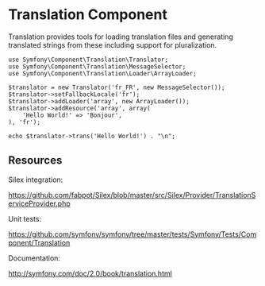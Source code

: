 Translation Component
=====================

Translation provides tools for loading translation files and generating
translated strings from these including support for pluralization.

    use Symfony\Component\Translation\Translator;
    use Symfony\Component\Translation\MessageSelector;
    use Symfony\Component\Translation\Loader\ArrayLoader;

    $translator = new Translator('fr_FR', new MessageSelector());
    $translator->setFallbackLocale('fr');
    $translator->addLoader('array', new ArrayLoader());
    $translator->addResource('array', array(
        'Hello World!' => 'Bonjour',
    ), 'fr');

    echo $translator->trans('Hello World!') . "\n";

Resources
---------

Silex integration:

https://github.com/fabpot/Silex/blob/master/src/Silex/Provider/TranslationServiceProvider.php

Unit tests:

https://github.com/symfony/symfony/tree/master/tests/Symfony/Tests/Component/Translation

Documentation:

http://symfony.com/doc/2.0/book/translation.html
